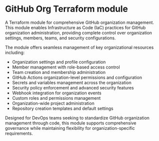 # GitHub Org Terraform module

A Terraform module for comprehensive GitHub organization management. This module enables Infrastructure as Code (IaC) practices for GitHub organization administration, providing complete control over organization settings, members, teams, and security configurations.

The module offers seamless management of key organizational resources including:
- Organization settings and profile configuration
- Member management with role-based access control
- Team creation and membership administration
- GitHub Actions organization-level permissions and configuration
- Secrets and variables management across the organization
- Security policy enforcement and advanced security features
- Webhook integration for organization events
- Custom roles and permissions management
- Organization-wide project administration
- Repository creation templates and default settings
 
Designed for DevOps teams seeking to standardize GitHub organization management through code, this module supports comprehensive governance while maintaining flexibility for organization-specific requirements.
